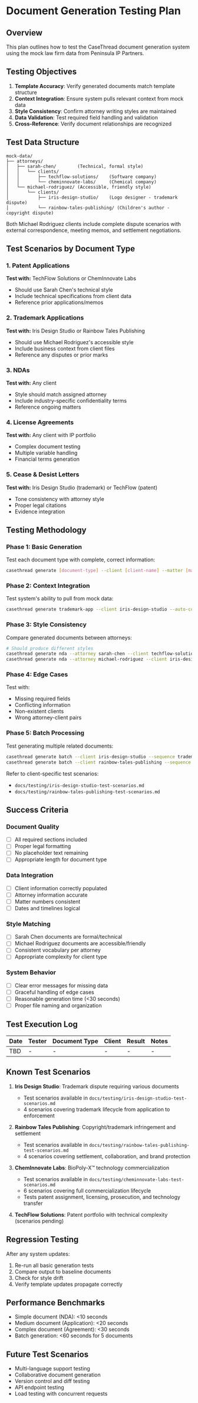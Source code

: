 # Document Generation Testing Plan

## Overview
This plan outlines how to test the CaseThread document generation system using the mock law firm data from Peninsula IP Partners.

## Testing Objectives

1. **Template Accuracy**: Verify generated documents match template structure
2. **Context Integration**: Ensure system pulls relevant context from mock data
3. **Style Consistency**: Confirm attorney writing styles are maintained
4. **Data Validation**: Test required field handling and validation
5. **Cross-Reference**: Verify document relationships are recognized

## Test Data Structure

```
mock-data/
├── attorneys/
│   ├── sarah-chen/        (Technical, formal style)
│   │   └── clients/
│   │       ├── techflow-solutions/    (Software company)
│   │       └── cheminnovate-labs/     (Chemical company)
│   └── michael-rodriguez/ (Accessible, friendly style)
│       └── clients/
│           ├── iris-design-studio/    (Logo designer - trademark dispute)
│           └── rainbow-tales-publishing/ (Children's author - copyright dispute)
```

Both Michael Rodriguez clients include complete dispute scenarios with external correspondence, meeting memos, and settlement negotiations.

## Test Scenarios by Document Type

### 1. Patent Applications
**Test with:** TechFlow Solutions or ChemInnovate Labs
- Should use Sarah Chen's technical style
- Include technical specifications from client data
- Reference prior applications/memos

### 2. Trademark Applications  
**Test with:** Iris Design Studio or Rainbow Tales Publishing
- Should use Michael Rodriguez's accessible style
- Include business context from client files
- Reference any disputes or prior marks

### 3. NDAs
**Test with:** Any client
- Style should match assigned attorney
- Include industry-specific confidentiality terms
- Reference ongoing matters

### 4. License Agreements
**Test with:** Any client with IP portfolio
- Complex document testing
- Multiple variable handling
- Financial terms generation

### 5. Cease & Desist Letters
**Test with:** Iris Design Studio (trademark) or TechFlow (patent)
- Tone consistency with attorney style
- Proper legal citations
- Evidence integration

## Testing Methodology

### Phase 1: Basic Generation
Test each document type with complete, correct information:
```bash
casethread generate [document-type] --client [client-name] --matter [matter-id]
```

### Phase 2: Context Integration
Test system's ability to pull from mock data:
```bash
casethread generate trademark-app --client iris-design-studio --auto-context
```

### Phase 3: Style Consistency
Compare generated documents between attorneys:
```bash
# Should produce different styles
casethread generate nda --attorney sarah-chen --client techflow-solutions
casethread generate nda --attorney michael-rodriguez --client iris-design-studio
```

### Phase 4: Edge Cases
Test with:
- Missing required fields
- Conflicting information
- Non-existent clients
- Wrong attorney-client pairs

### Phase 5: Batch Processing
Test generating multiple related documents:
```bash
casethread generate batch --client iris-design-studio --sequence trademark-dispute
casethread generate batch --client rainbow-tales-publishing --sequence settlement-docs
```

Refer to client-specific test scenarios:
- `docs/testing/iris-design-studio-test-scenarios.md`
- `docs/testing/rainbow-tales-publishing-test-scenarios.md`

## Success Criteria

### Document Quality
- [ ] All required sections included
- [ ] Proper legal formatting
- [ ] No placeholder text remaining
- [ ] Appropriate length for document type

### Data Integration
- [ ] Client information correctly populated
- [ ] Attorney information accurate
- [ ] Matter numbers consistent
- [ ] Dates and timelines logical

### Style Matching
- [ ] Sarah Chen documents are formal/technical
- [ ] Michael Rodriguez documents are accessible/friendly
- [ ] Consistent vocabulary per attorney
- [ ] Appropriate complexity for client type

### System Behavior
- [ ] Clear error messages for missing data
- [ ] Graceful handling of edge cases
- [ ] Reasonable generation time (<30 seconds)
- [ ] Proper file naming and organization

## Test Execution Log

| Date | Tester | Document Type | Client | Result | Notes |
|------|--------|--------------|--------|--------|-------|
| TBD  | -      | -            | -      | -      | -     |

## Known Test Scenarios

1. **Iris Design Studio**: Trademark dispute requiring various documents
   - Test scenarios available in `docs/testing/iris-design-studio-test-scenarios.md`
   - 4 scenarios covering trademark lifecycle from application to enforcement
   
2. **Rainbow Tales Publishing**: Copyright/trademark infringement and settlement
   - Test scenarios available in `docs/testing/rainbow-tales-publishing-test-scenarios.md`
   - 4 scenarios covering settlement, collaboration, and brand protection
   
3. **ChemInnovate Labs**: BioPoly-X™ technology commercialization
   - Test scenarios available in `docs/testing/cheminnovate-labs-test-scenarios.md`
   - 6 scenarios covering full commercialization lifecycle
   - Tests patent assignment, licensing, prosecution, and technology transfer
   
4. **TechFlow Solutions**: Patent portfolio with technical complexity (scenarios pending)

## Regression Testing

After any system updates:
1. Re-run all basic generation tests
2. Compare output to baseline documents
3. Check for style drift
4. Verify template updates propagate correctly

## Performance Benchmarks

- Simple document (NDA): <10 seconds
- Medium document (Application): <20 seconds  
- Complex document (Agreement): <30 seconds
- Batch generation: <60 seconds for 5 documents

## Future Test Scenarios

- Multi-language support testing
- Collaborative document generation
- Version control and diff testing
- API endpoint testing
- Load testing with concurrent requests 